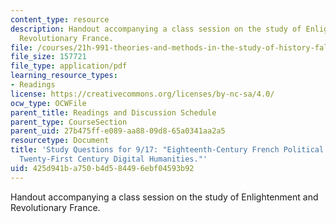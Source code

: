 ```yaml
---
content_type: resource
description: Handout accompanying a class session on the study of Enlightenment and
  Revolutionary France.
file: /courses/21h-991-theories-and-methods-in-the-study-of-history-fall-2014/425d941ba750b4d584496ebf04593b92_MIT21H_991F14_StudyQues.pdf
file_size: 157721
file_type: application/pdf
learning_resource_types:
- Readings
license: https://creativecommons.org/licenses/by-nc-sa/4.0/
ocw_type: OCWFile
parent_title: Readings and Discussion Schedule
parent_type: CourseSection
parent_uid: 27b475ff-e089-aa88-09d8-65a0341aa2a5
resourcetype: Document
title: 'Study Questions for 9/17: "Eighteenth-Century French Political Culture and
  Twenty-First Century Digital Humanities."'
uid: 425d941b-a750-b4d5-8449-6ebf04593b92
---
```

Handout accompanying a class session on the study of Enlightenment and Revolutionary France.